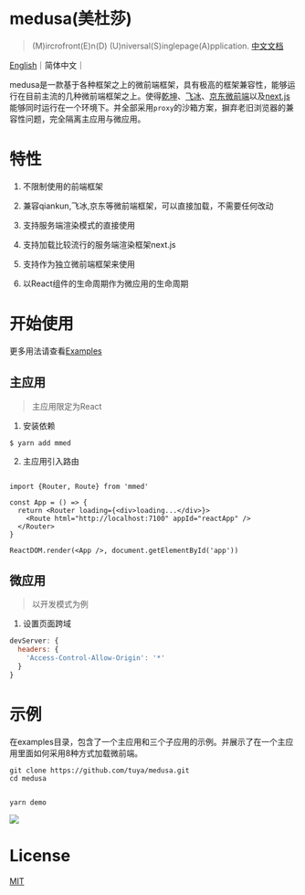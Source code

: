 # medusa(美杜莎)

> (M)ircrofront(E)n(D) (U)niversal(S)inglepage(A)pplication. [中文文档](https://tuya.github.io/medusa/)

[English](https://github.com/tuya/medusa)｜简体中文｜

medusa是一款基于各种框架之上的微前端框架，具有极高的框架兼容性，能够运行在目前主流的几种微前端框架之上。使得[乾坤](https://github.com/umijs/qiankun)、[飞冰](https://github.com/ice-lab/icestark)、[京东微前端](https://github.com/micro-zoe/micro-app)以及[next.js](https://github.com/vercel/next.js)能够同时运行在一个环境下。并全部采用`proxy`的沙箱方案，摒弃老旧浏览器的兼容性问题，完全隔离主应用与微应用。

# 特性

1. 不限制使用的前端框架

2. 兼容qiankun,飞冰,京东等微前端框架，可以直接加载，不需要任何改动

3. 支持服务端渲染模式的直接使用

4. 支持加载比较流行的服务端渲染框架next.js

5. 支持作为独立微前端框架来使用

6. 以React组件的生命周期作为微应用的生命周期


# 开始使用

更多用法请查看[Examples](./examples)

## 主应用

> 主应用限定为React

1. 安装依赖

```shell
$ yarn add mmed 
```

2. 主应用引入路由

```tsx

import {Router, Route} from 'mmed'

const App = () => {
  return <Router loading={<div>loading...</div>}>
    <Route html="http://localhost:7100" appId="reactApp" />
  </Router>
}

ReactDOM.render(<App />, document.getElementById('app'))

```

## 微应用

> 以开发模式为例

1. 设置页面跨域

```js
devServer: {
  headers: {
    'Access-Control-Allow-Origin': '*'
  }
}

```

# 示例

在examples目录，包含了一个主应用和三个子应用的示例。并展示了在一个主应用里面如何采用8种方式加载微前端。


```shell
git clone https://github.com/tuya/medusa.git
cd medusa
```

```shell

yarn demo

```

![](./examples/demo.gif)

# License
[MIT](./LICENSE)
